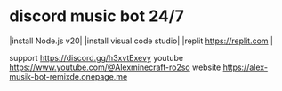 # discord music bot 24/7

|install Node.js v20|
|install visual code studio|
|replit https://replit.com |

support https://discord.gg/h3xvtExevy
youtube https://www.youtube.com/@Alexminecraft-ro2so
website https://alex-musik-bot-remixde.onepage.me
